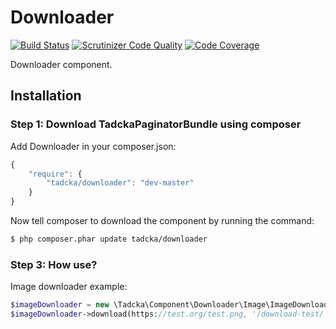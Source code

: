 Downloader
==========

[![Build Status](https://scrutinizer-ci.com/g/tadcka/Downloader/badges/build.png?b=master)](https://scrutinizer-ci.com/g/tadcka/Downloader/build-status/master)
[![Scrutinizer Code Quality](https://scrutinizer-ci.com/g/tadcka/Downloader/badges/quality-score.png?b=master)](https://scrutinizer-ci.com/g/tadcka/Downloader/?branch=master)
[![Code Coverage](https://scrutinizer-ci.com/g/tadcka/Downloader/badges/coverage.png?b=master)](https://scrutinizer-ci.com/g/tadcka/Downloader/?branch=master)

Downloader component.

## Installation

### Step 1: Download TadckaPaginatorBundle using composer

Add Downloader in your composer.json:

```js
{
    "require": {
        "tadcka/downloader": "dev-master"
    }
}
```

Now tell composer to download the component by running the command:

``` bash
$ php composer.phar update tadcka/downloader
```

### Step 3: How use?

Image downloader example:

``` php
$imageDownloader = new \Tadcka\Component\Downloader\Image\ImageDownloader();
$imageDownloader->download(https://test.org/test.png, '/download-test/');
```